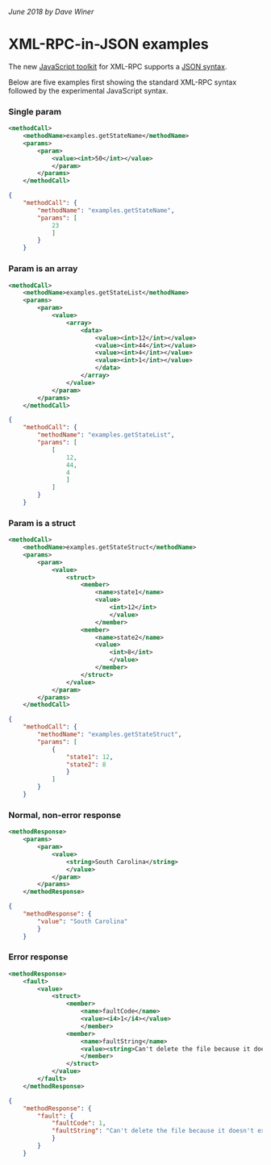 <i>June 2018 by Dave Winer</i> 

# XML-RPC-in-JSON examples

The new <a href="/">JavaScript toolkit</a> for XML-RPC supports a <a href="/#using-json-in-place-of-xml">JSON syntax</a>.

Below are five examples first showing the standard XML-RPC syntax followed by the experimental JavaScript syntax.

### Single param

```xml<methodCall>	<methodName>examples.getStateName</methodName>	<params>		<param>			<value><int>50</int></value>			</param>		</params>	</methodCall>```

```json{	"methodCall": {		"methodName": "examples.getStateName",		"params": [			23			]		}	}```

### Param is an array

```xml<methodCall>	<methodName>examples.getStateList</methodName>	<params>		<param>			<value>				<array>					<data>						<value><int>12</int></value>						<value><int>44</int></value>						<value><int>4</int></value>						<value><int>1</int></value>						</data>					</array>				</value>			</param>		</params>	</methodCall>```

```json{	"methodCall": {		"methodName": "examples.getStateList",		"params": [			[				12,				44,				4				]			]		}	}```

### Param is a struct

```xml<methodCall>	<methodName>examples.getStateStruct</methodName>	<params>		<param>			<value>				<struct>					<member>						<name>state1</name>						<value>							<int>12</int>							</value>						</member>					<member>						<name>state2</name>						<value>							<int>8</int>							</value>						</member>					</struct>				</value>			</param>		</params>	</methodCall>```

```json{	"methodCall": {		"methodName": "examples.getStateStruct",		"params": [			{				"state1": 12,				"state2": 8				}			]		}	}```

### Normal, non-error response

```xml<methodResponse>	<params>		<param>			<value>				<string>South Carolina</string>				</value>			</param>		</params>	</methodResponse>```

```json{	"methodResponse": {		"value": "South Carolina"		}	}```

### Error response

```xml<methodResponse>	<fault>		<value>			<struct>				<member>					<name>faultCode</name>					<value><i4>1</i4></value>					</member>				<member>					<name>faultString</name>					<value><string>Can't delete the file because it doesn't exist.</string></value>					</member>				</struct>			</value>		</fault>	</methodResponse>```

```json{	"methodResponse": {		"fault": {			"faultCode": 1,			"faultString": "Can't delete the file because it doesn't exist."			}		}	}```

